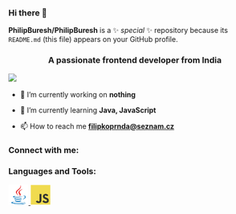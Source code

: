 ### Hi there 👋


**PhilipBuresh/PhilipBuresh** is a ✨ _special_ ✨ repository because its `README.md` (this file) appears on your GitHub profile.

<h3 align="center">A passionate frontend developer from India</h3>

![](https://user-images.githubusercontent.com/114904886/193530405-bc3ea13b-579a-40da-88f5-602836b87deb.gif)

- 🔭 I’m currently working on **nothing**

- 🌱 I’m currently learning **Java, JavaScript**

- 📫 How to reach me **filipkoprnda@seznam.cz**

<h3 align="left">Connect with me:</h3>
<p align="left">
</p>

<h3 align="left">Languages and Tools:</h3>
<p align="left"> <a href="https://www.java.com" target="_blank" rel="noreferrer"> <img src="https://raw.githubusercontent.com/devicons/devicon/master/icons/java/java-original.svg" alt="java" width="40" height="40"/> </a> <a href="https://developer.mozilla.org/en-US/docs/Web/JavaScript" target="_blank" rel="noreferrer"> <img src="https://raw.githubusercontent.com/devicons/devicon/master/icons/javascript/javascript-original.svg" alt="javascript" width="40" height="40"/> </a> </p>
